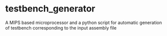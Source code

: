 # testbench_generator
A MIPS based microprocessor and a python script for automatic generation of testbench corresponding to the input assembly file
